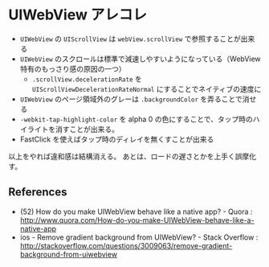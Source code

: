 UIWebView アレコレ
===

- `UIWebView` の `UIScrollView` は `webView.scrollView` で参照することが出来る
- `UIWebView` のスクロールは標準で減速しやすいようになっている（WebView 特有のもっさり感の原因の一つ）
  * `.scrollView.decelerationRate` を `UIScrollViewDecelerationRateNormal` にすることでネイティブの速度に
- `UIWebView` のページ領域外のグレーは `.backgroundColor` を弄ることで消せる
- `-webkit-tap-highlight-color` を alpha 0 の色にすることで、タップ時のハイライトを消すことが出来る。
- FastClick を使えばタップ時のディレイを無くすことが出来る

以上をやれば違和感は結構消える。
あとは、ロードの遅さとかを上手く誤摩化す。

References
---

- (52) How do you make UIWebView behave like a native app? - Quora : http://www.quora.com/How-do-you-make-UIWebView-behave-like-a-native-app
- ios - Remove gradient background from UIWebView? - Stack Overflow : http://stackoverflow.com/questions/3009063/remove-gradient-background-from-uiwebview
